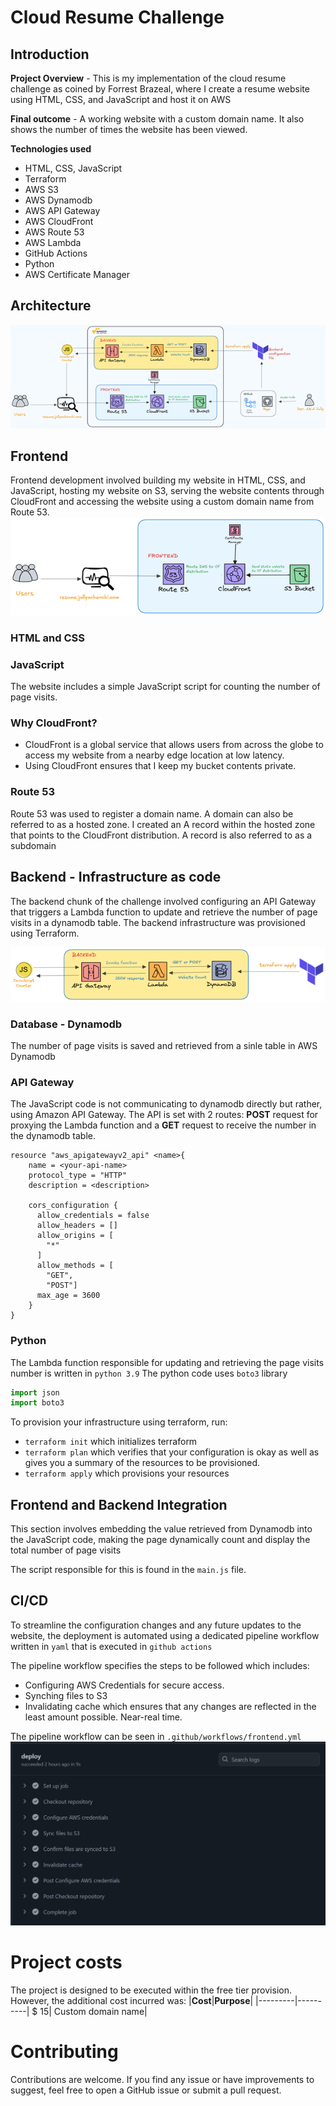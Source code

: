 # Cloud Resume Challenge
## Introduction
**Project Overview** - This is my implementation of the cloud resume challenge as coined by Forrest Brazeal, where I create a resume website using HTML, CSS, and JavaScript and host it on AWS 

**Final outcome** - A working website with a custom domain name. It also shows the number of times the website has been viewed.

**Technologies used**
- HTML, CSS, JavaScript
- Terraform
- AWS S3
- AWS Dynamodb
- AWS API Gateway
- AWS CloudFront
- AWS Route 53
- AWS Lambda
- GitHub Actions
- Python
- AWS Certificate Manager

## Architecture
![Architecture diagram](assets/arch-new.png)

## Frontend 
Frontend development involved building my website in HTML, CSS, and JavaScript, hosting my website on S3, serving the website contents through CloudFront and accessing the website using a custom domain name from Route 53.
![frontend diagram](assets/frontend-new.png)
### HTML and CSS

### JavaScript
The website includes a simple JavaScript script for counting the number of page visits.
### Why CloudFront?
- CloudFront is a global service that allows users from across the globe to access my website from a nearby edge location at low latency.
- Using CloudFront ensures that I keep my bucket contents private.

### Route 53
Route 53 was used to register a domain name. A domain can also be referred to as a hosted zone. I created an A record within the hosted zone that points to the CloudFront distribution. A record is also referred to as a subdomain

## Backend - Infrastructure as code
The backend chunk of the challenge involved configuring an API Gateway that triggers a Lambda function to update and retrieve the number of page visits in a dynamodb table. The backend infrastructure was provisioned using Terraform.

![backend diagram](assets/backend-new.png)

### Database - Dynamodb
The number of page visits is saved and retrieved from a sinle table in AWS Dynamodb

### API Gateway
The JavaScript code is not communicating to dynamodb directly but rather, using Amazon API Gateway. The API is set with 2 routes: **POST** request for proxying the Lambda function and a **GET** request to receive the number in the dynamodb table.
```hcl
resource "aws_apigatewayv2_api" <name>{
    name = <your-api-name>
    protocol_type = "HTTP"
    description = <description>

    cors_configuration {
      allow_credentials = false
      allow_headers = []
      allow_origins = [
        "*"
      ]
      allow_methods = [
        "GET",
        "POST"]
      max_age = 3600
    } 
}
```
### Python
The Lambda function responsible for updating and retrieving the page visits number is written in `python 3.9`
The python code uses `boto3` library 

```python
import json
import boto3
```
To provision your infrastructure using terraform, run:
- `terraform init` which initializes terraform
- `terraform plan` which verifies that your configuration is okay as well as gives you a summary of the resources to be provisioned.
- `terraform apply` which provisions your resources 

## Frontend and Backend Integration
This section involves embedding the value retrieved from Dynamodb into the JavaScript code, making the page dynamically count and display the total number of page visits 

The script responsible for this is found in the `main.js` file.

## CI/CD
To streamline the configuration changes and any future updates to the website, the deployment is automated using a dedicated pipeline workflow written in `yaml` that is executed in `github actions`

The pipeline workflow specifies the steps to be followed which includes:
- Configuring AWS Credentials for secure access.
- Synching files to S3
- Invalidating cache which ensures that any changes are reflected in the least amount possible. Near-real time.

The pipeline workflow can be seen in `.github/workflows/frontend.yml`
![working pipeline](assets/workflow.png)

# Project costs
The project is designed to be executed within the free tier provision. However, the additional cost incurred was:
|**Cost**|**Purpose**|
|---------|----------|
$ 15| Custom domain name|

# Contributing
Contributions are welcome. If you find any issue or have improvements to suggest, feel free to open a GitHub issue or submit a pull request.
